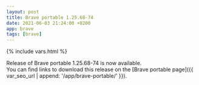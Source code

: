 ```yaml
---
layout: post
title: Brave portable 1.25.68-74
date: 2021-06-03 21:24:00 +0200
app: brave
tags: [brave]
---
```

{% include vars.html %}

Release of Brave portable 1.25.68-74 is now available.<br />
You can find links to download this release on the [Brave portable page]({{ var_seo_url | append: '/app/brave-portable/' }}).
